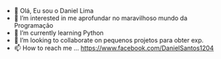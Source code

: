 - 👋  Olá, Eu sou o Daniel Lima
- 👀 I’m interested in  me aprofundar no maravilhoso mundo da Programação
- 🌱 I’m currently learning  Python
- 💞️ I’m looking to collaborate on  pequenos projetos para obter exp.
- 📫 How to reach me ... https://www.facebook.com/DanielSantos1204

<!---
DanielLima1204/DanielLima1204 is a ✨ special ✨ repository because its `README.md` (this file) appears on your GitHub profile.
You can click the Preview link to take a look at your changes.
--->
